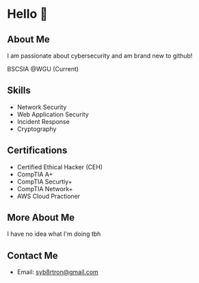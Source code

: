 # Hello 👋

## About Me
I am passionate about cybersecurity and am brand new to github!

BSCSIA @WGU (Current)

## Skills
- Network Security
- Web Application Security
- Incident Response
- Cryptography

## Certifications
- Certified Ethical Hacker (CEH)
- CompTIA A+
- CompTIA Securtiy+
- CompTIA Network+
- AWS Cloud Practioner
##  
## More About Me
I have no idea what I'm doing tbh
  
## Contact Me
- Email: syb8rtron@gmail.com
